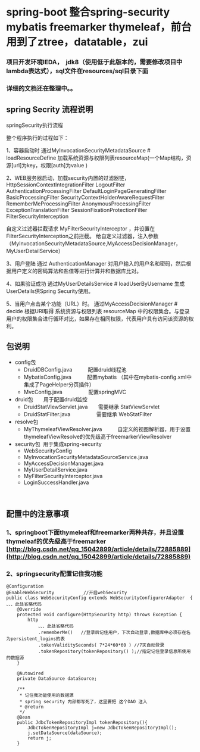 # spring-boot 整合spring-security mybatis freemarker thymeleaf，前台用到了ztree，datatable，zui <br/>

### 项目开发环境IEDA，  jdk8（使用低于此版本的，需要修改项目中lambda表达式），sql文件在resources/sql目录下面 <br/>

### 详细的文档还在整理中。。



## spring Secrity 流程说明
springSecurity执行流程
	
整个程序执行的过程如下：

1、容器启动时
   通过MyInvocationSecurityMetadataSource # loadResourceDefine 加载系统资源与权限列表resourceMap(一个Map结构，资源[url]为key，权限[auth]为value )
   
2、WEB服务器启动，加载security内置的过滤器链，
   HttpSessionContextIntegrationFilter 
   LogoutFilter
   AuthenticationProcessingFilter
   DefaultLoginPageGeneratingFilter
   BasicProcessingFilter
   SecurityContextHolderAwareRequestFilter
   RememberMeProcessingFilter
   AnonymousProcessingFilter
   ExceptionTranslationFilter
   SessionFixationProtectionFilter
   FilterSecurityInterception
 
   自定义过滤器拦截请求 MyFilterSecurityInterceptor ，并设置在FilterSecurityInterception之前拦截。
   给自定义过滤器，注入参数（MyInvocationSecurityMetadataSource,MyAccessDecisionManager，MyUserDetailService）

3、用户登陆
   通过 AuthenticationManager 对用户输入的用户名和密码，然后根据用户定义的密码算法和盐值等进行计算并和数据库比对。
   
4、如果验证成功 
   通过MyUserDetailsService # loadUserByUsername
   生成UserDetails供Spring Security使用。
   
5、当用户点击某个功能（URL）时。
   通过MyAccessDecisionManager # decide
   根据URl取得 系统资源与权限列表 resourceMap 中的权限集合。与登录用户的权限集合进行循环对比，如果存在相同权限，代表用户具有访问该资源的权利。






##  包说明   <br/>
* config包
  * DruidDBConfig.java　　　配置druid线程池  <br/>
  * MybatisConfig.java　　　配置mybatis  （其中在mybatis-config.xml中集成了PageHelper分页插件）  <br/>
  * MvcConfig.java　　　　　配置springMVC <br/>
* druid包　　用于配置druid监控<br/>
  * DruidStatViewServlet.java　　需要继承  StatViewServlet<br/>
  * DruidStatFilter.java　　　　　需要继承  WebStatFilter<br/>
* resolve包
  * MyThymeleafViewResolver.java　　　自定义的视图解析器，用于设置thymeleafViewResolve的优先级高于freemarkerViewResolver <br/>
* security包  用于集成spring-security
  * WebSecurityConfig     <br/>
  * MyInvocationSecurityMetadataSourceService.java <br/>
  * MyAccessDecisionManager.java <br/>
  * MyUserDetailService.java  <br/>
  * MyFilterSecurityInterceptor.java   <br/>
  * LoginSuccessHandler.java   <br/>

 <br/>


## 配置中的注意事项
### 1、springboot下面thymeleaf和freemarker两种共存，并且设置thymeleaf的优先级高于freemarker<br/>     [http://blog.csdn.net/qq_15042899/article/details/72885889](http://blog.csdn.net/qq_15042899/article/details/72885889)

### 2、springsecurity配置记住我功能<br/>
```
@Configuration
@EnableWebSecurity			 //开启webSecurity
public class WebSecurityConfig extends WebSecurityConfigurerAdapter  {
、、、此处省略代码
    @Override
    protected void configure(HttpSecurity http) throws Exception {
        http
            、、、此处省略代码
            .rememberMe()   //登录后记住用户，下次自动登录,数据库中必须存在名为persistent_logins的表
            .tokenValiditySeconds( 7*24*60*60 ) //7天自动登录
            .tokenRepository(tokenRepository() );//指定记住登录信息所使用的数据源
    }

    @Autowired
    private DataSource dataSource;

    /**
     * 记住我功能使用的数据源
     * spring security 内部都写死了，这里要把 这个DAO 注入
     * @return
     */
    @Bean
    public JdbcTokenRepositoryImpl tokenRepository(){
        JdbcTokenRepositoryImpl j=new JdbcTokenRepositoryImpl();
        j.setDataSource(dataSource);
        return j;
    }
```
